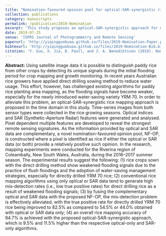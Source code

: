 ```yaml
---
title: "Nomination-favoured opinion pool for optical-SAR-synergistic rice mapping in face of weakened flooding signals"
collection: publications
category: manuscripts
permalink: /publication/2019-Nomination
excerpt: 'This study proposes an optical-SAR-synergistic approach for mapping paddy rice fields in Australia, addressing the challenge of weakened flooding signals due to direct drilling sowing methods, improving rice detection accuracy by combining optical and SAR data using a novel nomination-favoured opinion pool (NF-OP).'
date: 2019-07-25
venue: 'ISPRS Journal of Photogrammetry and Remote Sensing'
paperurl: 'http://yiqingguobuaa.github.io/files/2019-Nomination-Paper.pdf'
bibtexurl: 'http://yiqingguobuaa.github.io/files/2019-Nomination-Bib.bib'
citation: 'Y. Guo, X. Jia, D. Paull, and J. A. Benediktsson (2019). Nomination-favoured opinion pool for optical-SAR-synergistic rice mapping in face of weakened flooding signals. ISPRS Journal of Photogrammetry and Remote Sensing, 155, 187–205.'
---
```

**Abstract:** Using satellite image data it is possible to distinguish paddy rice from other crops by detecting its unique signals during the initial flooding period for crop mapping and growth monitoring. In recent years Australian rice growers have applied direct drilling sowing method to reduce water usage. This effort, however, has challenged existing algorithms for paddy rice planting area mapping, as the flooding signals have become weaker, especially for the newly introduced water-saving variety YRM 70. In order to alleviate this problem, an optical-SAR-synergistic rice mapping approach is proposed in the time domain in this study. Time-series images from both sensor types were collected in the rice growing seasons. Optical indices and SAR (Synthetic-Aperture Radar) features were generated and analysed. Pixel dependent multiple features are developed to reveal the strongest remote sensing signatures. As the information provided by optical and SAR data are complementary, a novel nomination-favoured opinion pool, NF-OP, is constructed where a pixel is identified as rice if either the optical or SAR data (or both) provide a relatively positive such opinion. In the research, mapping experiments were conducted for the Riverina region of Coleambally, New South Wales, Australia, during the 2016–2017 summer season. The experimental results suggest the following: (1) rice crops sown with the direct drilling method show weakened flooding signals due to the practice of flush floodings and the adoption of water-saving management strategies, especially for directly drilled YRM 70 rice; (2) conventional rice mapping algorithms using only optical or SAR data tend to generate high mis-detection rates (i.e., low true positive rates) for direct drilling rice as a result of weakened flooding signals; (3) by fusing the complementary optical and SAR data with the proposed NF-OP, the mis-detection problem is effectively alleviated, with the true positive rate for directly drilled YRM 70 rice being improved to 82.5% as compared to 54.5% or 44.0% obtained with optical or SAR data only; (4) an overall rice mapping accuracy of 94.7% is achieved with the proposed optical-SAR-synergistic approach, which is 9.5% and 11.5% higher than the respective optical-only and SAR-only algorithms.
